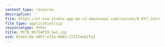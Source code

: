 ```yaml
---
content_type: resource
description: ''
file: https://ol-ocw-studio-app-qa.s3.amazonaws.com/courses/6-057-introduction-to-matlab-january-iap-2019/654efc8e405fe73a9663227224e62fa3_MIT6_057IAP19_hw3.zip
file_type: application/zip
resourcetype: Other
title: MIT6_057IAP19_hw3.zip
uid: 654efc8e-405f-e73a-9663-227224e62fa3
---
```


